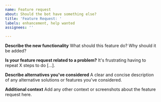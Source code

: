 ```yaml
---
name: Feature request
about: Should the bot have something else?
title: 'Feature Request: '
labels: enhancement, help wanted
assignees: ''

---
```


**Describe the new functionality**
What should this feature do? Why should it be added?

**Is your feature request related to a problem?**
It's frustrating having to repeat X steps to do [...].

**Describe alternatives you've considered**
A clear and concise description of any alternative solutions or features you've considered.

**Additional context**
Add any other context or screenshots about the feature request here.
